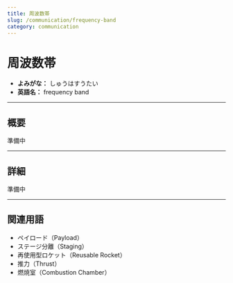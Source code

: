 ```yaml
---
title: 周波数帯
slug: /communication/frequency-band
category: communication
---
```


# 周波数帯

- **よみがな：** しゅうはすうたい  
- **英語名：** frequency band  

---

## 概要

準備中  

---

## 詳細

準備中  

---

## 関連用語

- ペイロード（Payload）
- ステージ分離（Staging）
- 再使用型ロケット（Reusable Rocket）
- 推力（Thrust）
- 燃焼室（Combustion Chamber）
